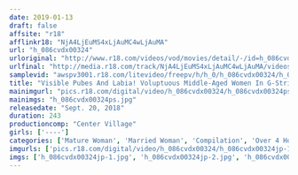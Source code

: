 ```yaml
---
date: 2019-01-13
draft: false
affsite: "r18"
afflinkr18: "NjA4LjEuMS4xLjAuMC4wLjAuMA"
url: "h_086cvdx00324"
urloriginal: "http://www.r18.com/videos/vod/movies/detail/-/id=h_086cvdx00324"
urlfinal: "http://media.r18.com/track/NjA4LjEuMS4xLjAuMC4wLjAuMA/videos/vod/movies/detail/-/id=h_086cvdx00324"
samplevid: "awspv3001.r18.com/litevideo/freepv/h/h_0/h_086cvdx00324/h_086cvdx00324_dmb_w.mp4"
title: "Visible Pubes And Labia! Voluptuous Middle-Aged Women In G-Strings. 30 Women, 4 Hours"
mainimgurl: "pics.r18.com/digital/video/h_086cvdx00324/h_086cvdx00324ps.jpg"
mainimgs: "h_086cvdx00324ps.jpg"
releasedate: "Sept. 20, 2018"
duration: 243
productioncomp: "Center Village"
girls: ['----']
categories: ['Mature Woman', 'Married Woman', 'Compilation', 'Over 4 Hours', 'Hi-Def']
imgurls: ['pics.r18.com/digital/video/h_086cvdx00324/h_086cvdx00324jp-1.jpg', 'pics.r18.com/digital/video/h_086cvdx00324/h_086cvdx00324jp-2.jpg', 'pics.r18.com/digital/video/h_086cvdx00324/h_086cvdx00324jp-3.jpg', 'pics.r18.com/digital/video/h_086cvdx00324/h_086cvdx00324jp-4.jpg', 'pics.r18.com/digital/video/h_086cvdx00324/h_086cvdx00324jp-5.jpg', 'pics.r18.com/digital/video/h_086cvdx00324/h_086cvdx00324jp-6.jpg', 'pics.r18.com/digital/video/h_086cvdx00324/h_086cvdx00324jp-7.jpg', 'pics.r18.com/digital/video/h_086cvdx00324/h_086cvdx00324jp-8.jpg', 'pics.r18.com/digital/video/h_086cvdx00324/h_086cvdx00324jp-9.jpg', 'pics.r18.com/digital/video/h_086cvdx00324/h_086cvdx00324jp-10.jpg', 'pics.r18.com/digital/video/h_086cvdx00324/h_086cvdx00324jp-11.jpg', 'pics.r18.com/digital/video/h_086cvdx00324/h_086cvdx00324jp-12.jpg', 'pics.r18.com/digital/video/h_086cvdx00324/h_086cvdx00324jp-13.jpg', 'pics.r18.com/digital/video/h_086cvdx00324/h_086cvdx00324jp-14.jpg', 'pics.r18.com/digital/video/h_086cvdx00324/h_086cvdx00324jp-15.jpg', 'pics.r18.com/digital/video/h_086cvdx00324/h_086cvdx00324jp-16.jpg', 'pics.r18.com/digital/video/h_086cvdx00324/h_086cvdx00324jp-17.jpg', 'pics.r18.com/digital/video/h_086cvdx00324/h_086cvdx00324jp-18.jpg', 'pics.r18.com/digital/video/h_086cvdx00324/h_086cvdx00324jp-19.jpg', 'pics.r18.com/digital/video/h_086cvdx00324/h_086cvdx00324jp-20.jpg']
imgs: ['h_086cvdx00324jp-1.jpg', 'h_086cvdx00324jp-2.jpg', 'h_086cvdx00324jp-3.jpg', 'h_086cvdx00324jp-4.jpg', 'h_086cvdx00324jp-5.jpg', 'h_086cvdx00324jp-6.jpg', 'h_086cvdx00324jp-7.jpg', 'h_086cvdx00324jp-8.jpg', 'h_086cvdx00324jp-9.jpg', 'h_086cvdx00324jp-10.jpg', 'h_086cvdx00324jp-11.jpg', 'h_086cvdx00324jp-12.jpg', 'h_086cvdx00324jp-13.jpg', 'h_086cvdx00324jp-14.jpg', 'h_086cvdx00324jp-15.jpg', 'h_086cvdx00324jp-16.jpg', 'h_086cvdx00324jp-17.jpg', 'h_086cvdx00324jp-18.jpg', 'h_086cvdx00324jp-19.jpg', 'h_086cvdx00324jp-20.jpg']
---
```

